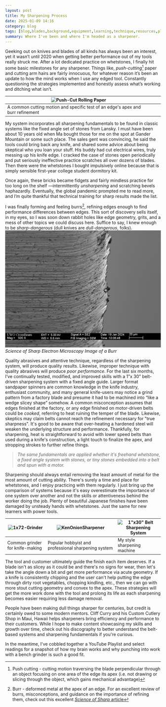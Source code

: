 ```yaml
---
layout: post
title: My Sharpening Process
date: 2025-01-09 14:16
category: blog
tags: [blog,blades,background,equipment,learning,technique,resources,playlist]
summary: Where I've been and where I'm headed as a sharpener.
---
```


Geeking out on knives and blades of all kinds has always been an interest, yet it wasn’t until 2020 when getting better performance out of my tools really struck me. After a lot dedicated practice on whetstones, I finally hit some basic milestones for any sharpener. Things like, *push-cutting*[^1]  paper and cutting arm hairs are fairly innocuous, for whatever reason it’s been an update to how the mind works when I use any edged tool. Constantly questioning the strategies implemented and honestly assess what’s working and ditching what isn’t.

| ![Push-Cut Rolling Paper](assets/animate/pushCut.gif)                           |     |     |
| ------------------------------------------------------------------------------- | --- | --- |
| A common cutting motion and specific test of an edge's apex and burr refinement |     |     |

My system incorporates all sharpening fundamentals to be found in classic systems like the fixed angle set of stones from Lansky. I must have been about 10 years old when Ma bought those for me on the spot at Gander Mountain or some such place. The sales gent was convincing, he said the tools could bring back any knife, and shared some advice about being skeptical who you loan your stuff. His buddy had cut electrical wires, truly messing up his knife edge.  I cracked the case of stones open periodically and put seriously ineffective practice scratches all over dozens of blades.  Then there were the whetstones I bought impulsively online because that is simply sensible first-year college student dormitory kit.

Once again, these bricks became fidgets and fairly mindless practice for too long on the shelf —intermittently *unsharpening* and scratching bevels haphazardly. Eventually, the global pandemic prompted me to read more, and I’m quite thankful that technical training for sharp results made the list.

I was finally forming and feeling burrs[^2], refining edges enough to find performance differences between edges.  This sort of discovery sells itself, in my eyes, so I was soon down rabbit holes like edge geometry, grits, and a mess of other topics we could discuss here. Suffice to say, I knew enough to be *sharp-dangerous* (dull knives are *dull-dangerous*, folks).
![BurrSEM](assets/images/sciOfSharpBurrSEM.webp)
*Science of Sharp Electron Microscopy Image of a Burr*

Quality abrasives and attentive technique, regardless of the sharpening system, will produce quality results. Likewise, improper technique with quality abrasives will produce *poor performance*. For the last six months, I’ve continually tested, modified, and improved skills with a 1”x 30” belt-driven sharpening system with a fixed angle guide. Larger format sandpaper spinners are common knowledge in the knife industry, enthusiast community, and many general knife-users may notice a grind pattern from a factory blade and presume it had to be machined into “like a wedge slicey shape” somehow. A common misconception assumes that edges finished at the factory, or any edge finished on motor-driven belts could be *cooked*, referring to heat ruining the temper of the blade. Likewise, skeptics may claim belts cannot reach the refinement necessary for "true sharpness". It's good to be aware that over-heating a hardened steel will weaken the underlying structure and performance. Thankfully, for sharpening, heat is straightforward to avoid with lower speed belts than used during a knife's construction, a light touch to finalize the apex, and stropping strokes to further refine things.

> *The same fundamentals are applied whether it's freehand whetstone, a fixed angle system with stones, or tiny stones embedded into a belt and spun with a motor.*

Sharpening should always entail removing the least amount of metal for the most amount of cutting ability. There's surely a time and place for whetstones, and I enjoy practicing with them regularly. I just bring up the comparison of systems because it's easy overestimate the importance of one system over another and not the skills or attentiveness behind the worker doing the job. Plenty of beautiful Japanese finishes have been damaged by unsteady hands with whetstones. Just the same for new learners with power tools.  

| ![1x72-Grinder](https://images.squarespace-cdn.com/content/v1/57be6a81b8a79b77a14062c4/1659466703231-MQ0GVDCWUTNAHUKXRHFO/small_wheel_glamour-shot.jpg) | ![KenOnionSharpener](https://assets.katogroup.eu/i/katogroup/WORKSHARP_KEN_ONION_REVIEW-2?%24center=center&%24poi=poi&%24product-image%24=&fmt=auto&poi=%7B%24this.metadata.pointOfInterest.x%7D%2C%7B%24this.metadata.pointOfInterest.y%7D%2C%7B%24this.metadata.pointOfInterest.w%7D%2C%7B%24this.metadata.pointOfInterest.h%7D&scaleFit=%7B%28%24this.metadata.pointOfInterest%29%3F%24poi%3A%24center%7D&sm=c&w=762) | ![1"x30" Belt Sharpening System](https://static.wixstatic.com/media/106f82_43d9607515c44dfd9d2068096455e001~mv2.jpeg/v1/fill/w_980,h_1532,al_c,q_85,usm_0.66_1.00_0.01,enc_auto/106f82_43d9607515c44dfd9d2068096455e001~mv2.jpeg) |
| ------------------------------------------------------------------------------------------------------------------------------------------------------- | ------------------------------------------------------------------------------------------------------------------------------------------------------------------------------------------------------------------------------------------------------------------------------------------------------------------------------------------------------------------------------------------------------------------------ | --------------------------------------------------------------------------------------------------------------------------------------------------------------------------------------------------------------------------------- |
| Common grinder for knife-making                                                                                                                         | Popular hobbyist and professional sharpening system                                                                                                                                                                                                                                                                                                                                                                      | My style sharpening machine                                                                                                                                                                                                       |

The tool and customer ultimately guide the finish each item deserves. If a blade isn't as slicey as it could be and there's no signs for wear, then let's take the angle down a bit and get more performance via acute geometry. If a knife is consistently chipping and the user can't help putting the edge through dirty root vegetables, chopping kindling, etc., then we can go with more stout cutting geometry and convex to the apex. These strategies will get the more work done with the tool and prolong its life as each sharpening becomes easier requiring less damage removal.

People have been making dull things sharper for centuries, but credit is certainly owed to some modern mentors. Cliff Curry and his Custom Cutlery Shop in Maui, Hawaii helps sharpeners bring efficiency and performance to their customers. While I hope to make content showcasing my skills and growth over time, check out his discography to better understand the belt-based systems and sharpening fundamentals if you're curious.

In the meantime, I've cobbled together a YouTube Playlist and select readings for a snapshot of how my brain works and why punching into work with a bench grinder is such a good fit.

[^1]: Push cutting - cutting motion traversing the blade perpendicular through an object focusing on one area of the edge its apex (i.e. not drawing or slicing through the object, which gains mechanical advantage)
[^2]: Burr - deformed metal at the apex of an edge. For an excellent review of burrs, misconceptions, and guidance on the importance of  refining them, check out this excellent [*Science of Sharp* article](https://scienceofsharp.com/2024/02/03/seven-misconceptions-about-knife-burrs/)